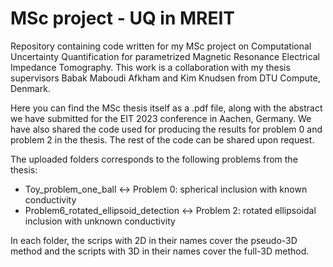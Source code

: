 # MSc project - UQ in MREIT
Repository containing code written for my MSc project on Computational Uncertainty Quantification for parametrized Magnetic Resonance Electrical Impedance Tomography. This work is a collaboration with my thesis supervisors Babak Maboudi Afkham and Kim Knudsen from DTU Compute, Denmark.

Here you can find the MSc thesis itself as a .pdf file, along with the abstract we have submitted for the EIT 2023 conference in Aachen, Germany. We have also shared the code used for producing the results for problem 0 and problem 2 in the thesis. The rest of the code can be shared upon request.  

The uploaded folders corresponds to the following problems from the thesis:
- Toy_problem_one_ball   $\leftrightarrow$   Problem 0: spherical inclusion with known conductivity
- Problem6_rotated_ellipsoid_detection   $\leftrightarrow$   Problem 2: rotated ellipsoidal inclusion with unknown conductivity

In each folder, the scrips with 2D in their names cover the pseudo-3D method and the scripts with 3D in their names cover the full-3D method.
